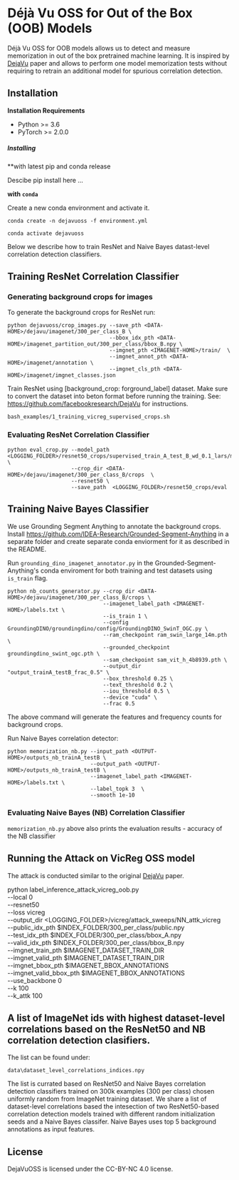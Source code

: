 # Déjà Vu OSS for Out of the Box (OOB) Models

Déjà Vu OSS for OOB models allows us to detect and measure memorization in out of the box pretrained machine learning.
It is inspired by [DejaVu](https://github.com/facebookresearch/DejaVu) paper and allows to perform one model memorization tests without requiring to retrain an additional model for spurious correlation detection.

## Installation

**Installation Requirements**
- Python >= 3.6
- PyTorch >= 2.0.0

##### Installing 

**with latest pip and conda release

Descibe pip install here ... 

**with `conda`**

Create a new conda environment and activate it.

```
conda create -n dejavuoss -f environment.yml

conda activate dejavuoss

```

Below we describe how to train ResNet and Naive Bayes datast-level correlation detection classifiers.

## Training ResNet Correlation Classifier
### Generating background crops for images
To generate the background crops for ResNet run:
```
python dejavuoss/crop_images.py --save_pth <DATA-HOME>/dejavu/imagenet/300_per_class_B \
                                --bbox_idx_pth <DATA-HOME>/imagenet_partition_out/300_per_class/bbox_B.npy \
                                --imgnet_pth <IMAGENET-HOME>/train/  \
                                --imgnet_annot_pth <DATA-HOME>/imagenet/annotation \
                                --imgnet_cls_pth <DATA-HOME>/imagenet/imgnet_classes.json
```

Train ResNet using [background_crop: forground_label] dataset. Make sure to convert the dataset into beton format before running the training.
See: https://github.com/facebookresearch/DejaVu for instructions.
```
bash_examples/1_training_vicreg_supervised_crops.sh
```

### Evaluating ResNet Correlation Classifier

```
python eval_crop.py --model_path <LOGGING_FOLDER>/resnet50_crops/supervised_train_A_test_B_wd_0.1_lars/model_ep75.pth \
                    --crop_dir <DATA-HOME>/dejavu/imagenet/300_per_class_B/crops  \
                    --resnet50 \
                    --save_path  <LOGGING_FOLDER>/resnet50_crops/eval                          

```

## Training Naive Bayes Classifier
We use Grounding Segment Anything to annotate the background crops. Install https://github.com/IDEA-Research/Grounded-Segment-Anything in a separate folder and create separate conda enviorment for it as described in the README. 

Run `grounding_dino_imagenet_annotator.py` in the Grounded-Segment-Anything's conda enviroment for both training and test datasets using `is_train` flag.
```
python nb_counts_generator.py --crop_dir <DATA-HOME>/dejavu/imagenet/300_per_class_B/crops \
                              --imagenet_label_path <IMAGENET-HOME>/labels.txt \
                              --is_train 1 \
                              --config GroundingDINO/groundingdino/config/GroundingDINO_SwinT_OGC.py \
                              --ram_checkpoint ram_swin_large_14m.pth \
                              --grounded_checkpoint groundingdino_swint_ogc.pth \
                              --sam_checkpoint sam_vit_h_4b8939.pth \
                              --output_dir "output_trainA_testB_frac_0.5" \
                              --box_threshold 0.25 \
                              --text_threshold 0.2 \
                              --iou_threshold 0.5 \
                              --device "cuda" \
                              --frac 0.5

```
The above command will generate the features and frequency counts for background crops.

Run Naive Bayes correlation detector:

```
python memorization_nb.py --input_path <OUTPUT-HOME>/outputs_nb_trainA_testB \
					      --output_path <OUTPUT-HOME>/outputs_nb_trainA_testB \
  						  --imagenet_label_path <IMAGENET-HOME>/labels.txt \
						  --label_topk 3  \
 						  --smooth 1e-10 
```

### Evaluating Naive Bayes (NB) Correlation Classifier
`memorization_nb.py` above also prints the evaluation results - accuracy of the NB classifier


## Running the Attack on VicReg OSS model

The attack is conducted similar to the original [DejaVu](https://github.com/facebookresearch/DejaVu) paper.

python label_inference_attack_vicreg_oob.py \
	--local 0 \
    --resnet50 \
	--loss vicreg \
	--output_dir <LOGGING_FOLDER>/vicreg/attack_sweeps/NN_attk_vicreg \
    --public_idx_pth $INDEX_FOLDER/300_per_class/public.npy  \
    --test_idx_pth $INDEX_FOLDER/300_per_class/bbox_A.npy  \
    --valid_idx_pth $INDEX_FOLDER/300_per_class/bbox_B.npy \
    --imgnet_train_pth $IMAGENET_DATASET_TRAIN_DIR  \
    --imgnet_valid_pth $IMAGENET_DATASET_TRAIN_DIR   \
    --imgnet_bbox_pth  $IMAGENET_BBOX_ANNOTATIONS \
    --imgnet_valid_bbox_pth  $IMAGENET_BBOX_ANNOTATIONS \
    --use_backbone 0  \
	--k 100 \
	--k_attk 100 

## A list of ImageNet ids with highest dataset-level correlations based on the ResNet50 and NB correlation detection clasifiers.
The list can be found under:
```
data\dataset_level_correlations_indices.npy
```
The list is currated based on ResNet50 and Naive Bayes correlation detection classifiers trained on 300k examples (300 per class) chosen uniformly random from ImageNet training dataset.
We share a list of dataset-level correlations based the intesection of two ResNet50-based correlation detection models trained with different random initialization seeds and a Naive Bayes classifer. Naive Bayes uses top 5 background annotations as input features.


## License

DejaVuOSS is licensed under the CC-BY-NC 4.0 license.